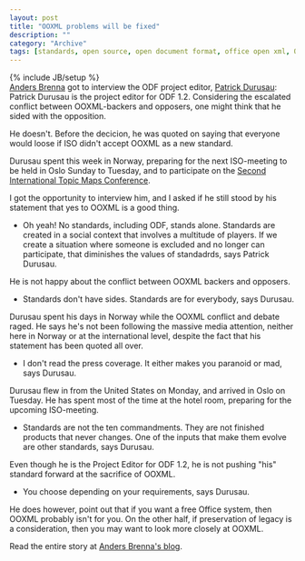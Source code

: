 ```yaml
--- 
layout: post 
title: "OOXML problems will be fixed"
description: ""
category: "Archive"
tags: [standards, open source, open document format, office open xml, OOXML, odf, ISO]
---
```

{% include JB/setup %}  
<a href="http://blog.abrenna.com">Anders Brenna</a> got to interview the ODF project editor, <a href="http://durusau.net/">Patrick Durusau</a>:
Patrick Durusau is the project editor for ODF 1.2. Considering the escalated conflict between OOXML-backers and opposers, one might think that he sided with the opposition.

He doesn't. Before the decicion, he was quoted on saying that everyone would loose if ISO didn't accept OOXML as a new standard.

Durusau spent this week in Norway, preparing for the next ISO-meeting to be held in Oslo Sunday to Tuesday, and to participate on the <a href="http://www.topicmaps.com/tmc/conference.jsp?conf=TM2008">Second International Topic Maps Conference</a>.

I got the opportunity to interview him, and I asked if he still stood by his statement that yes to OOXML is a good thing.

- Oh yeah! No standards, including ODF, stands alone. Standards are created in a social context that involves a multitude of players. If we create a situation where someone is excluded and no longer can participate, that diminishes the values of standadrds, says Patrick Durusau.

He is not happy about the conflict between OOXML backers and opposers.

- Standards don't have sides. Standards are for everybody, says Durusau.

Durusau spent his days in Norway while the OOXML conflict and debate raged. He says he's not been following the massive media attention, neither here in Norway or at the international level, despite the fact that his statement has been quoted all over.

- I don't read the press coverage. It either makes you paranoid or mad, says Durusau.

Durusau flew in from the United States on Monday, and arrived in Oslo on Tuesday. He has spent most of the time at the hotel room, preparing for the upcoming ISO-meeting.

- Standards are not the ten commandments. They are not finished products that never changes. One of the inputs that make them evolve are other standards, says Durusau.

Even though he is the Project Editor for ODF 1.2, he is not pushing "his" standard forward at the sacrifice of OOXML.

- You choose depending on your requirements, says Durusau.

He does however, point out that if you want a free Office system, then OOXML probably isn't for you. On the other half, if preservation of legacy is a consideration, then you may want to look more closely at OOXML.

Read the entire story at <a href="http://blog.abrenna.com/odf-project-editor-believes-ooxml-problems-will-be-fixed/">Anders Brenna's blog</a>.
